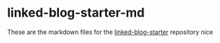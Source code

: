 # linked-blog-starter-md
These are the markdown files for the [linked-blog-starter](https://github.com/matthewwong525/linked-blog-starter) repository
nice